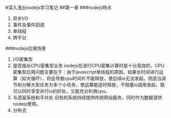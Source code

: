 #深入浅出nodejs学习笔记
##第一章
###nodejs特点

 1. 异步I/O
 2. 事件及事件回调
 3. 单线程
 4. 跨平台
 
###nodejs应用场景
 1. I/O密集型
 2. 是否擅长CPU密集型业务
     nodejs在进行CPU密集计算时是十分高效的，CPU密集型应用问题主要在于：由于javascript单线程的原因，如果长时间进行运算（如大循环），将会导致cpu时间片不能释放，使后续io无法发起。但适当调节和分解大型任务为多个小任务，使运算能适时释放，不阻塞io调用发起，既可以同时享受并行io的好处，又能充分利用cpu。
 3. 与遗留系统和平共处
    旧有的系统持续提供传统网站服务，同时作为数据源供nodejs使用。
 4. 分布式

